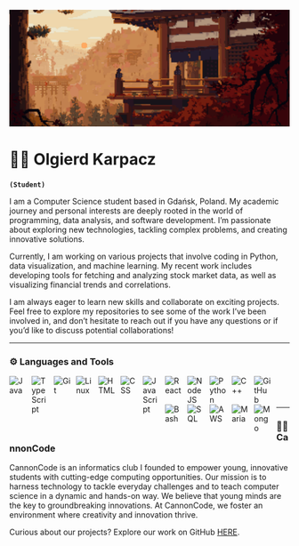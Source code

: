 ![Banner GIF](new_top_banner.gif)

#  👨‍🎓 Olgierd Karpacz
**`(Student)`**

I am a Computer Science student based in Gdańsk, Poland. My academic journey and personal interests are deeply rooted in the world of programming, data analysis, and software development. I’m passionate about exploring new technologies, tackling complex problems, and creating innovative solutions.

Currently, I am working on various projects that involve coding in Python, data visualization, and machine learning. My recent work includes developing tools for fetching and analyzing stock market data, as well as visualizing financial trends and correlations.

I am always eager to learn new skills and collaborate on exciting projects. Feel free to explore my repositories to see some of the work I’ve been involved in, and don’t hesitate to reach out if you have any questions or if you’d like to discuss potential collaborations!

---

### ⚙️ Languages and Tools

<img align="left" alt="Java" width="30px" style="padding-right:10px;" src="https://cdn.jsdelivr.net/gh/devicons/devicon/icons/java/java-original.svg"/>
<img align="left" alt="TypeScript" width="30px" style="padding-right:10px;" src="https://cdn.jsdelivr.net/gh/devicons/devicon/icons/typescript/typescript-plain.svg" />
<img align="left" alt="Git" width="30px" style="padding-right:10px;" src="https://cdn.jsdelivr.net/gh/devicons/devicon/icons/git/git-original.svg" />
<img align="left" alt="Linux" width="30px" style="padding-right:10px;" src="https://cdn.jsdelivr.net/gh/devicons/devicon/icons/linux/linux-original.svg" />
<img align="left" alt="HTML" width="30px" style="padding-right:10px;" src="https://cdn.jsdelivr.net/gh/devicons/devicon/icons/html5/html5-plain.svg" />
<img align="left" alt="CSS" width="30px" style="padding-right:10px;" src="https://cdn.jsdelivr.net/gh/devicons/devicon/icons/css3/css3-plain.svg" />
<img align="left" alt="JavaScript" width="30px" style="padding-right:10px;" src="https://cdn.jsdelivr.net/gh/devicons/devicon/icons/javascript/javascript-plain.svg" />
<img align="left" alt="React" width="30px" style="padding-right:10px;" src="https://cdn.jsdelivr.net/gh/devicons/devicon/icons/react/react-original.svg" />
<img align="left" alt="NodeJS" width="30px" style="padding-right:10px;" src="https://cdn.jsdelivr.net/gh/devicons/devicon/icons/nodejs/nodejs-original.svg" />
<img align="left" alt="Python" width="30px" style="padding-right:10px;" src="https://cdn.jsdelivr.net/gh/devicons/devicon/icons/python/python-plain.svg" />
<img align="left" alt="C++" width="30px" style="padding-right:10px;" src="https://cdn.jsdelivr.net/gh/devicons/devicon@latest/icons/cplusplus/cplusplus-original.svg" />
<img align="left" alt="GitHub" width="30px" style="padding-right:10px;" src="https://cdn.jsdelivr.net/gh/devicons/devicon/icons/github/github-original.svg" />
<img align="left" alt="Bash" width="30px" style="padding-right:10px;" src="https://cdn.jsdelivr.net/gh/devicons/devicon/icons/bash/bash-original.svg" />
<img align="left" alt="SQL" width="30px" style="padding-right:10px;" src="https://cdn.jsdelivr.net/gh/devicons/devicon@latest/icons/azuresqldatabase/azuresqldatabase-original.svg" />
<img align="left" alt="AWS" width="30px" style="padding-right:10px;" src="https://cdn.jsdelivr.net/gh/devicons/devicon@latest/icons/amazonwebservices/amazonwebservices-plain-wordmark.svg"/>
<img align="left" alt="Maria" width="30px" style="padding-right:10px;" src="https://cdn.jsdelivr.net/gh/devicons/devicon@latest/icons/mariadb/mariadb-original-wordmark.svg"/>
<img align="left" alt="Mongo" width="30px" style="padding-right:10px;" src ="https://cdn.jsdelivr.net/gh/devicons/devicon@latest/icons/mongodb/mongodb-original-wordmark.svg" />
<br />

#

---

###  🧑‍💻 CannonCode

CannonCode is an informatics club I founded to empower young, innovative students with cutting-edge computing opportunities. Our mission is to harness technology to tackle everyday challenges and to teach computer science in a dynamic and hands-on way. We believe that young minds are the key to groundbreaking innovations. At CannonCode, we foster an environment where creativity and innovation thrive.

Curious about our projects? Explore our work on GitHub <a href="https://github.com/CannonCodePJATK">HERE</a>.





